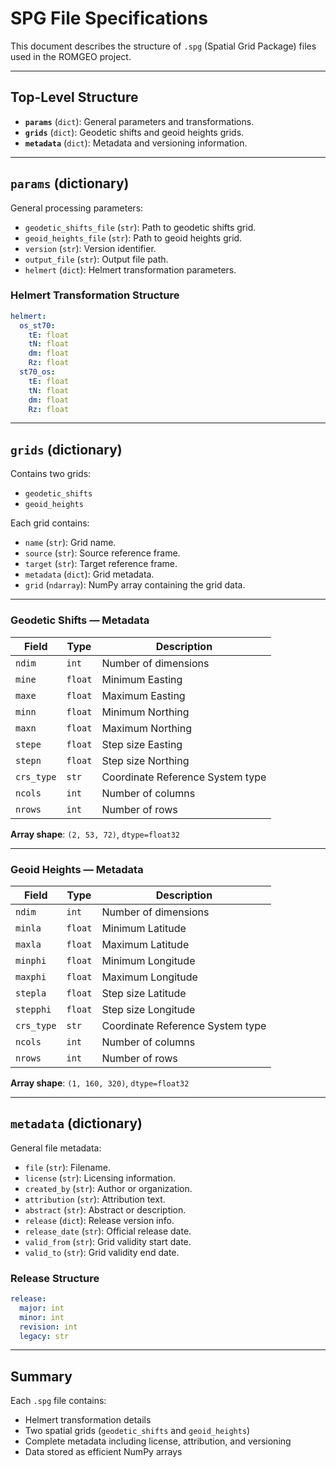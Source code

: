 # SPG File Specifications

This document describes the structure of `.spg` (Spatial Grid Package) files used in the ROMGEO project.

---

## Top-Level Structure

- **`params`** (`dict`): General parameters and transformations.
- **`grids`** (`dict`): Geodetic shifts and geoid heights grids.
- **`metadata`** (`dict`): Metadata and versioning information.

---

## `params` (dictionary)

General processing parameters:

- `geodetic_shifts_file` (`str`): Path to geodetic shifts grid.
- `geoid_heights_file` (`str`): Path to geoid heights grid.
- `version` (`str`): Version identifier.
- `output_file` (`str`): Output file path.
- `helmert` (`dict`): Helmert transformation parameters.

### Helmert Transformation Structure

```yaml
helmert:
  os_st70:
    tE: float
    tN: float
    dm: float
    Rz: float
  st70_os:
    tE: float
    tN: float
    dm: float
    Rz: float
```

---

## `grids` (dictionary)

Contains two grids:

- `geodetic_shifts`
- `geoid_heights`

Each grid contains:

- `name` (`str`): Grid name.
- `source` (`str`): Source reference frame.
- `target` (`str`): Target reference frame.
- `metadata` (`dict`): Grid metadata.
- `grid` (`ndarray`): NumPy array containing the grid data.

---

### Geodetic Shifts — Metadata

| Field   | Type   | Description           |
|---------|--------|-----------------------|
| `ndim`  | `int`  | Number of dimensions   |
| `mine`  | `float`| Minimum Easting        |
| `maxe`  | `float`| Maximum Easting        |
| `minn`  | `float`| Minimum Northing       |
| `maxn`  | `float`| Maximum Northing       |
| `stepe` | `float`| Step size Easting      |
| `stepn` | `float`| Step size Northing     |
| `crs_type` | `str` | Coordinate Reference System type |
| `ncols` | `int`  | Number of columns      |
| `nrows` | `int`  | Number of rows         |

**Array shape**: `(2, 53, 72)`, `dtype=float32`

---

### Geoid Heights — Metadata

| Field    | Type   | Description            |
|----------|--------|------------------------|
| `ndim`   | `int`  | Number of dimensions    |
| `minla`  | `float`| Minimum Latitude        |
| `maxla`  | `float`| Maximum Latitude        |
| `minphi` | `float`| Minimum Longitude       |
| `maxphi` | `float`| Maximum Longitude       |
| `stepla` | `float`| Step size Latitude      |
| `stepphi`| `float`| Step size Longitude     |
| `crs_type` | `str` | Coordinate Reference System type |
| `ncols`  | `int`  | Number of columns       |
| `nrows`  | `int`  | Number of rows          |

**Array shape**: `(1, 160, 320)`, `dtype=float32`

---

## `metadata` (dictionary)

General file metadata:

- `file` (`str`): Filename.
- `license` (`str`): Licensing information.
- `created_by` (`str`): Author or organization.
- `attribution` (`str`): Attribution text.
- `abstract` (`str`): Abstract or description.
- `release` (`dict`): Release version info.
- `release_date` (`str`): Official release date.
- `valid_from` (`str`): Grid validity start date.
- `valid_to` (`str`): Grid validity end date.

### Release Structure

```yaml
release:
  major: int
  minor: int
  revision: int
  legacy: str
```

---

## Summary

Each `.spg` file contains:

- Helmert transformation details
- Two spatial grids (`geodetic_shifts` and `geoid_heights`)
- Complete metadata including license, attribution, and versioning
- Data stored as efficient NumPy arrays
